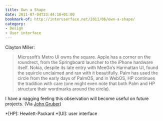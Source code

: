 ```yaml
---
title: Own a Shape
date: 2011-07-04T23:44:18+01:00
bookmark-of: http://interuserface.net/2011/06/own-a-shape/
category:
- Design
- User interface
---
```

Clayton Miller:

> Microsoft’s Metro UI owns the square. Apple has a corner on the roundrect, from the Springboard launcher to the iPhone hardware itself. Nokia, despite its late entry with MeeGo’s Harmattan UI, found the squircle unclaimed and ran with it beautifully. Palm has used the circle from the early days of PalmOS, and in WebOS, HP continues the tradition with care (one might even note that both Palm and HP structure their wordmarks around the circle).

I have a nagging feeling this observation will become useful on future projects. (Via [John Gruber][1])

[1]: https://daringfireball.net/linked/2011/07/01/own-a-shape

*[HP]: Hewlett-Packard
*[UI]: user interface

